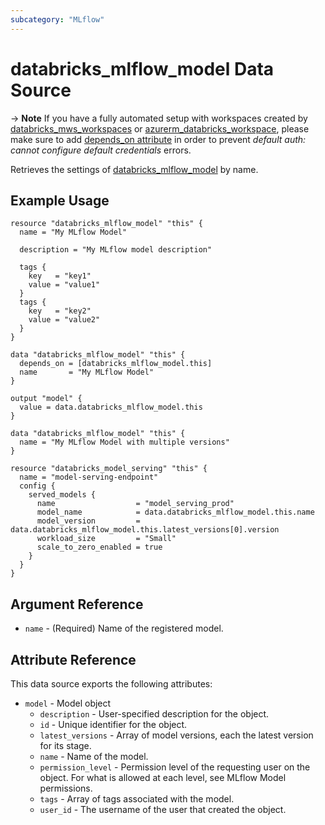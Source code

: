 ```yaml
---
subcategory: "MLflow"
---
```

# databricks_mlflow_model Data Source

-> **Note** If you have a fully automated setup with workspaces created by [databricks_mws_workspaces](../resources/mws_workspaces.md) or [azurerm_databricks_workspace](https://registry.terraform.io/providers/hashicorp/azurerm/latest/docs/resources/databricks_workspace), please make sure to add [depends_on attribute](../guides/troubleshooting#data-resources-and-authentication-is-not-configured-errors) in order to prevent _default auth: cannot configure default credentials_ errors.

Retrieves the settings of [databricks_mlflow_model](../resources/mlflow_model.md) by name.

## Example Usage

```hcl
resource "databricks_mlflow_model" "this" {
  name = "My MLflow Model"

  description = "My MLflow model description"

  tags {
    key   = "key1"
    value = "value1"
  }
  tags {
    key   = "key2"
    value = "value2"
  }
}

data "databricks_mlflow_model" "this" {
  depends_on = [databricks_mlflow_model.this]
  name       = "My MLflow Model"
}

output "model" {
  value = data.databricks_mlflow_model.this
}
```

```hcl
data "databricks_mlflow_model" "this" {
  name = "My MLflow Model with multiple versions"
}

resource "databricks_model_serving" "this" {
  name = "model-serving-endpoint"
  config {
    served_models {
      name                  = "model_serving_prod"
      model_name            = data.databricks_mlflow_model.this.name
      model_version         = data.databricks_mlflow_model.this.latest_versions[0].version
      workload_size         = "Small"
      scale_to_zero_enabled = true
    }
  }
}
```

## Argument Reference

* `name` - (Required) Name of the registered model.

## Attribute Reference

This data source exports the following attributes:

* `model` - Model object
    * `description` - User-specified description for the object.
    * `id` - Unique identifier for the object.
    * `latest_versions` - Array of model versions, each the latest version for its stage.
    * `name` - Name of the model.
    * `permission_level` - Permission level of the requesting user on the object. For what is allowed at each level, see MLflow Model permissions.
    * `tags` - Array of tags associated with the model.
    * `user_id` - The username of the user that created the object.
